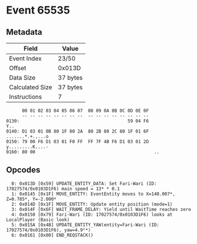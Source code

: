 # Event 65535

## Metadata

| Field           | Value    |
|-----------------|----------|
| Event Index     | 23/50    |
| Offset          | 0x013D   |
| Data Size       | 37 bytes |
| Calculated Size | 37 bytes |
| Instructions    | 7        |

```
      00 01 02 03 04 05 06 07  08 09 0A 0B 0C 0D 0E 0F
      -- -- -- -- -- -- -- --  -- -- -- -- -- -- -- --
0130:                                         59 04 F6               Y..
0140: D1 03 01 0B 80 1F 00 2A  80 2B 80 2C 80 1F 01 6F  .......*.+.,...o
0150: 79 00 F6 D1 03 01 F0 FF  FF 7F 4B F6 D1 03 01 2D  y.........K....-
0160: 80 00                                             ..              
```

## Opcodes

```
  0: 0x013D [0x59] UPDATE_ENTITY_DATA: Set Fari-Wari (ID: 17027574/0x0103D1F6) main speed = 13* * 0.1
  1: 0x0145 [0x1F] MOVE_ENTITY: EventEntity moves to X=140.007*, Z=0.785*, Y=-2.000*
  2: 0x014D [0x1F] MOVE_ENTITY: Update entity position (mode=1)
  3: 0x014F [0x6F] WAIT_FRAME_DELAY: Yield until WaitTime reaches zero
  4: 0x0150 [0x79] Fari-Wari (ID: 17027574/0x0103D1F6) looks at LocalPlayer (Basic look)
  5: 0x015A [0x4B] UPDATE_ENTITY_YAW(entity=Fari-Wari (ID: 17027574/0x0103D1F6), yaw=4.9°*)
  6: 0x0161 [0x00] END_REQSTACK()
```
